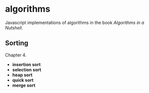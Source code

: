 # algorithms
Javascript implementations of algorithms in the book *Algorithms in a Nutshell*.

## Sorting

Chapter 4.

* **insertion sort**
* **selection sort**
* **heap sort**
* **quick sort**
* **merge sort**
